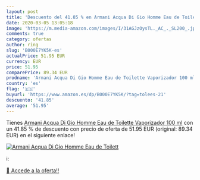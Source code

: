 ```yaml
---
layout: post
title: 'Descuento del 41.85 % en Armani Acqua Di Gio Homme Eau de Toilett'
date: 2020-03-05 13:05:18
image: 'https://m.media-amazon.com/images/I/31AGJzOysTL._AC_._SL200_.jpg'
comments: true
category: ofertas
author: ring
slug: 'B000E7YK5K-es'
actualPrice: 51.95 EUR
currency: EUR
price: 51.95
comparePrice: 89.34 EUR
prodname: 'Armani Acqua Di Gio Homme Eau de Toilette Vaporizador 100 ml'
country: 'es'
flag: '🇪🇸'
buyurl: 'https://www.amazon.es/dp/B000E7YK5K/?tag=tolees-21'
descuento: '41.85'
average: '51.95'
---
```


Tienes [Armani Acqua Di Gio Homme Eau de Toilette Vaporizador 100 ml](https://www.amazon.es/dp/B000E7YK5K/?tag=tolees-21) con un 41.85 % de descuento con precio de oferta de 51.95 EUR (original: 89.34 EUR) en el siguiente enlace!

[![Armani Acqua Di Gio Homme Eau de Toilett](https://m.media-amazon.com/images/I/31AGJzOysTL._AC_._SL200_.jpg)](https://www.amazon.es/dp/B000E7YK5K/?tag=tolees-21)

ℹ️:


[🛒 Accede a la oferta!!](https://www.amazon.es/dp/B000E7YK5K/?tag=tolees-21)
